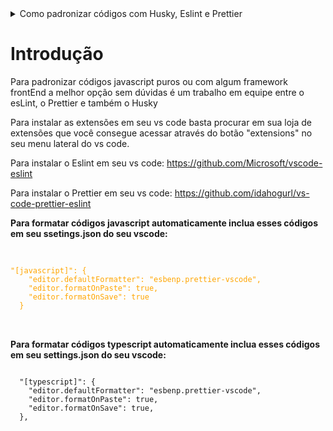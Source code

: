 <details>
  <summary>Como padronizar códigos com Husky, Eslint e Prettier </summary>
  <h3>Introdução</h3>
</details>

<h1>Introdução</h1>

Para padronizar códigos javascript puros ou com algum framework frontEnd a melhor opção sem dúvidas é um trabalho em equipe entre o esLint, o Prettier e também o Husky


Para instalar as extensões em seu vs code basta procurar em sua loja de extensões que você consegue acessar através do botão "extensions" no seu menu lateral do vs code. 


Para instalar o Eslint em seu vs code:
https://github.com/Microsoft/vscode-eslint

Para instalar o Prettier em seu vs code:
https://github.com/idahogurl/vs-code-prettier-eslint

<strong>Para formatar códigos javascript automaticamente inclua esses códigos em seu ssetings.json do seu vscode:</strong>

<pre>

<code style="color:orange">
"[javascript]": {
    "editor.defaultFormatter": "esbenp.prettier-vscode",
    "editor.formatOnPaste": true,
    "editor.formatOnSave": true
  }
</code>

</pre>
  
<strong>Para formatar códigos typescript automaticamente inclua esses códigos em seu settings.json do seu vscode:</strong>

<pre>
<code>
  "[typescript]": {
    "editor.defaultFormatter": "esbenp.prettier-vscode",
    "editor.formatOnPaste": true,
    "editor.formatOnSave": true,
  },
</code>
</pre>

